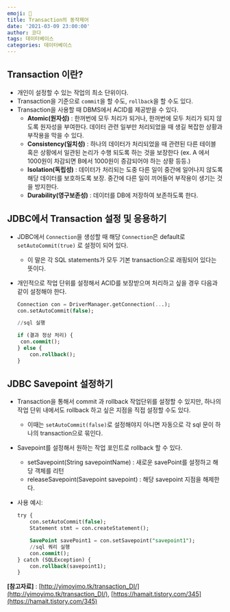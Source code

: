 ```yaml
---
emoji: 🚊
title: Transaction의 동작제어
date: '2021-03-09 23:00:00'
author: 코다
tags: 데이터베이스
categories: 데이터베이스
---
```


## Transaction 이란?

- 개인이 설정할 수 있는 작업의 최소 단위이다.
- Transaction을 기준으로 `commit`을 할 수도, `rollback`을 할 수도 있다.
- Transaction을 사용할 때 DBMS에서 ACID를 제공받을 수 있다.
    - **Atomic(원자성)** : 한꺼번에 모두 처리가 되거나, 한꺼번에 모두 처리가 되지 않도록 원자성을 부여한다. 데이터 관련 일부만 처리되었을 때 생길 복잡한 상황과 부작용을 막을 수 있다.
    - **Consistency(일치성)** : 하나의 데이터가 처리되었을 때 관련된 다른 테이블 혹은 상황에서 일관된 논리가 수행 되도록 하는 것을 보장한다 (ex. A 에서 1000원이 차감되면 B에서 1000원이 증감되어야 하는 상황 등등.)
    - **Isolation(독립성)** : 데이터가 처리되는 도중 다른 일이 중간에 일어나지 않도록 해당 데이터를 보호하도록 보장. 중간에 다른 일이 끼어들어 부작용이 생기는 것을 방지한다.
    - **Durability(영구보존성)** : 데이터를 DB에 저장하여 보존하도록 한다.

## JDBC에서 Transaction 설정 및 응용하기

- JDBC에서 `Connection`을 생성할 때 해당 `Connection`은 default로 `setAutoCommit(true)` 로 설정이 되어 있다.
    - 이 말은 각 SQL statements가 모두 기본 transaction으로 래핑되어 있다는 뜻이다.
- 개인적으로 작업 단위를 설정해서 ACID를 보장받으며 처리하고 싶을 경우 다음과 같이 설정해야 한다.

    ```sql
    Connection con = DriverManager.getConnection(...);
    con.setAutoCommit(false); 

    //sql 실행

    if (결과 정상 처리) {
     con.commit();
    } else {
    	con.rollback();
    }
    ```

## JDBC Savepoint 설정하기

- Transaction을 통해서 commit 과 rollback 작업단위를 설정할 수 있지만, 하나의 작업 단위 내에서도 rollback 하고 싶은 지점을 직접 설정할 수도 있다.
    - 이때는 `setAutoCommit(false)`로 설정해야지 아니면 자동으로 각 sql 문이 하나의 transaction으로 묶인다.
- Savepoint를 설정해서 원하는 작업 포인트로 rollback 할 수 있다.
    - setSavepoint(String savepointName) : 새로운 savePoint를 설정하고 해당 객체를 리턴
    - releaseSavepoint(Savepoint savepoint) : 해당 savepoint 지점을 해제한다.
- 사용 예시:

    ```sql
    try {
    	con.setAutoCommit(false); 
    	Statement stmt = con.createStatement();

    	SavePoint savePoint1 = con.setSavepoint("savepoint1");
    	//sql 쿼리 실행
    	con.commit();
    } catch (SQLException) {
    	con.rollback(savepoint1);
    }
    ```

**[참고자료]** : [http://yimoyimo.tk/transaction_DI/](http://yimoyimo.tk/transaction_DI/), [https://hamait.tistory.com/345](https://hamait.tistory.com/345)

```toc
```